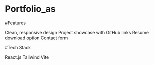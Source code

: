 # Portfolio_as

#Features

 Clean, responsive design
 Project showcase with GitHub links
 Resume download option
 Contact form

#Tech Stack

React.js
Tailwind
Vite 
